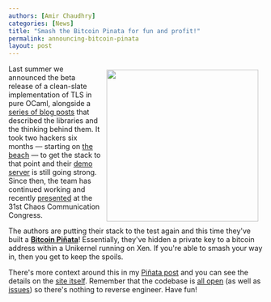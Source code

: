 ```yaml
---
authors: [Amir Chaudhry]
categories: [News]
title: "Smash the Bitcoin Pinata for fun and profit!"
permalink: announcing-bitcoin-pinata
layout: post
---
```


<a href="http://ownme.ipredator.se/"><img src="http://amirchaudhry.com/images/btc-pinata/btc-pinata.png" style="float:right; padding: 10px" width="300px" /></a>

Last summer we announced the beta release of a clean-slate implementation of
TLS in pure OCaml, alongside a [series of blog posts][om-tls] that described
the libraries and the thinking behind them.  It took two hackers six months
— starting on [the beach][mirleft-map] —  to get the stack to that point and
their [demo server][tls-demo] is still going strong. Since then, the team has
continued working and recently [presented][31c3] at the 31st Chaos
Communication Congress.

The authors are putting their stack to the test again and this time they've
built a **[Bitcoin Piñata][tls-pinata]**! Essentially, they've hidden a
private key to a bitcoin address within a Unikernel running on Xen. If you're
able to smash your way in, then you get to keep the spoils.

There's more context around this in my [Piñata post][ac-post] and you can see
the details on the [site itself][tls-pinata]. Remember that the codebase is
[all open][mirleft] (as well as [issues][tls-issues]) so there's nothing to
reverse engineer. Have fun!


[om-tls]: http://openmirage.org/blog/introducing-ocaml-tls
[mirleft-map]: https://goo.gl/maps/GpcQs
[tls-demo]: https://tls.openmirage.org
[31c3]: http://media.ccc.de/browse/congress/2014/31c3_-_6443_-_en_-_saal_2_-_201412271245_-_trustworthy_secure_modular_operating_system_engineering_-_hannes_-_david_kaloper.html#video
[tls-pinata]: http://ownme.ipredator.se
[ac-post]: http://amirchaudhry.com/bitcoin-pinata/
[mirleft]: https://github.com/mirleft/
[tls-issues]: https://github.com/mirleft/ocaml-tls/issues?q=label%3A%22security+concern%22+
